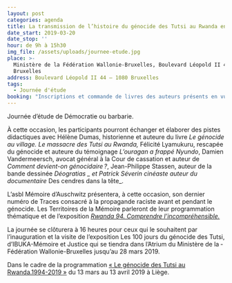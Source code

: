 ```yaml
---
layout: post
categories: agenda
title: La transmission de l’histoire du génocide des Tutsi au Rwanda en 1994
date_start: 2019-03-20
date_stop: ''
hour: de 9h à 15h30
img_file: /assets/uploads/journee-etude.jpg
place: >-
  Ministère de la Fédération Wallonie-Bruxelles, Boulevard Léopold II 44 – 1080
  Bruxelles
address: Boulevard Léopold II 44 – 1080 Bruxelles
tags:
  - Journée d'étude
booking: "Inscriptions et commande de livres des auteurs présents en vue de votre participation aux échanges\_: dob@cfwb.be"
---
```

Journée d’étude de Démocratie ou barbarie.

À cette occasion, les participants pourront échanger et élaborer des pistes didactiques avec Hélène Dumas, historienne et auteure du livre _Le génocide au village. Le massacre des Tutsi au Rwanda,_ Félicité Lyamukuru, rescapée du génocide et auteure du témoignage _L’ouragan a frappé Nyundo_, Damien Vandermeersch, avocat général à la Cour de cassation et auteur de _Comment devient-on génocidaire ?_, Jean-Philippe Stassen, auteur de la bande dessinée _Déogratias _ et Patrick Séverin cinéaste auteur du documentaire_ Des cendres dans la tête_. 

L’asbl Mémoire d’Auschwitz présentera, à cette occasion, son dernier numéro de Traces consacré à la propagande raciste avant et pendant le génocide. Les Territoires de la Mémoire parleront de leur programmation thématique et de l’exposition [_Rwanda 94. Comprendre l’incompréhensible._](https://www.territoires-memoire.be/agenda/2019/02/rwanda-94-comprendre-l-incomprehensible/)

La journée se clôturera à 16 heures pour ceux qui le souhaitent par l’inauguration et la visite de l’exposition Les 100 jours du génocide des Tutsi, d’IBUKA-Mémoire et Justice qui se tiendra dans l’Atrium du Ministère de la ­Fédération Wallonie-Bruxelles jusqu’au 28 mars 2019.

Dans le cadre de la programmation [« Le génocide des Tutsi au Rwanda.1994-2019 »](https://www.territoires-memoire.be/agenda/2019/02/le-genocide-des-tutsi-au-rwanda-1994-2019/) du 13 mars au 13 avril 2019 à Liège.
